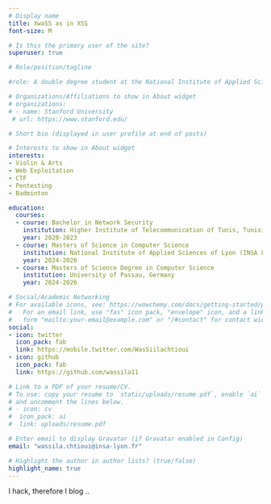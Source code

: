 ```yaml
---
# Display name
title: XwaSS as in XSS
font-size: M

# Is this the primary user of the site?
superuser: true

# Role/position/tagline

#role: A double degree student at the National Institute of Applied Sciences of Lyon (INSA Lyon), France and the University of Passau, Germany

# Organizations/Affiliations to show in About widget
# organizations:
# - name: Stanford University
 # url: https://www.stanford.edu/

# Short bio (displayed in user profile at end of posts)	

# Interests to show in About widget
interests:
- Violin & Arts
- Web Exploitation
- CTF
- Pentesting
- Badminton

education:
  courses:
  - course: Bachelor in Network Security
    institution: Higher Institute of Telecommunication of Tunis, Tunisia
    year: 2020-2023
  - course: Masters of Science in Computer Science
    institution: National Institute of Applied Sciences of Lyon (INSA Lyon), France
    year: 2024-2026
  - course: Masters of Science Degree in Computer Science
    institution: University of Passau, Germany
    year: 2024-2026 

# Social/Academic Networking
# For available icons, see: https://wowchemy.com/docs/getting-started/page-builder/#icons
#   For an email link, use "fas" icon pack, "envelope" icon, and a link in the
#   form "mailto:your-email@example.com" or "/#contact" for contact widget.
social:
- icon: twitter
  icon_pack: fab
  link: https://mobile.twitter.com/WasSiilachtioui 
- icon: github
  icon_pack: fab
  link: https://github.com/wassila11 

# Link to a PDF of your resume/CV.
# To use: copy your resume to `static/uploads/resume.pdf`, enable `ai` icons in `params.toml`, 
# and uncomment the lines below.
# - icon: cv
#  icon_pack: ai
#  link: uploads/resume.pdf

# Enter email to display Gravatar (if Gravatar enabled in Config)
email: "wassila.chtioui@insa-lyon.fr"

# Highlight the author in author lists? (true/false)
highlight_name: true
---
```


I hack, therefore I blog ..
